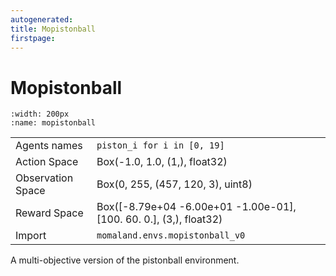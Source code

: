 ```yaml
---
autogenerated:
title: Mopistonball
firstpage:
---
```


# Mopistonball
```{figure} ../_static/gifs/mopistonball.gif
:width: 200px
:name: mopistonball
```
|   |   |
|---|---|
| Agents names | `piston_i for i in [0, 19]` |
| Action Space | Box(-1.0, 1.0, (1,), float32) |
| Observation Space | Box(0, 255, (457, 120, 3), uint8) |
| Reward Space | Box([-8.79e+04 -6.00e+01 -1.00e-01], [100.  60.   0.], (3,), float32) |
| Import | `momaland.envs.mopistonball_v0` |

A multi-objective version of the pistonball environment.
